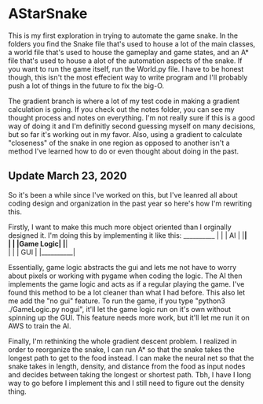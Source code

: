 # AStarSnake
This is my first exploration in trying to automate the game snake. 
In the folders you find the Snake file that's used to house a lot of the main classes, 
a world file that's used to house the gameplay and game states, and an A* file that's used to 
house a alot of the automation aspects of the snake. If you want to run the game itself, run the
World.py file. I have to be honest though, this isn't the most effecient way to write program and 
I'll probably push a lot of things in the future to fix the big-O. 

The gradient branch is where a lot of my test code in making a gradient calculation is going. 
If you check out the notes folder, you can see my thought process and notes on everything. 
I'm not really sure if this is a good way of doing it and I'm definitly second guessing myself on 
many decisions, but so far it's working out in my favor. Also, using a gradient to calculate "closeness"
of the snake in one region as opposed to another isn't a method I've learned how to do or even thought about
doing in the past. 

## Update March 23, 2020
So it's been a while since I've worked on this, but I've leanred all about coding design and organization in the
past year so here's how I'm rewriting this. 

Firstly, I want to make this much more object oriented than I orginally designed it. I'm doing this by
implementing it like this:
                                               __________
                                              |          |
                                              |    AI    |
                                              |__________|</br >
                                              |          |
                                              |Game Logic|
                                              |__________|</br >
                                              |          |
                                              |   GUI    |
                                              |__________|</br >
                                              
Essentially, game logic abstracts the gui and lets me not have to worry about pixels or working with pygame when 
coding the logic. The AI then implements the game logic and acts as if a regular playing the game. I've found this
method to be a lot cleaner than what I had before. This also let me add the "no gui" feature. To run the game, 
if you type "python3 ./GameLogic.py nogui", it'll let the game logic run on it's own without spinning up the GUI. 
This feature needs more work, but it'll let me run it on AWS to train the AI.

Finally, I'm rethinking the whole gradient descent problem. I realized in order to reorganize the snake, I can run
A* so that the snake takes the longest path to get to the food instead. I can make the neural net so that the snake
takes in length, density, and distance from the food as input nodes and decides between taking the longest or
shortest path. Tbh, I have I long way to go before I implement this and I still need to figure out the density thing.


